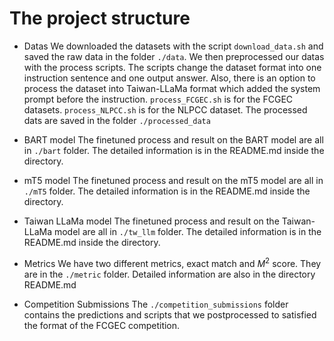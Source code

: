 # The project structure

- Datas
We downloaded the datasets with the script `download_data.sh` and saved the raw data in the folder `./data`.
We then preprocessed our datas with the process scripts. The scripts change the dataset format into one instruction sentence and one output answer. Also, there is an option to process the dataset into Taiwan-LLaMa format which added the system prompt before the instruction. `process_FCGEC.sh` is for the FCGEC datasets. `process_NLPCC.sh` is for the NLPCC dataset. The processed dats are saved in the folder `./processed_data`

- BART model
The finetuned process and result on the BART model are all in `./bart` folder. The detailed information is in the README.md inside the directory.

- mT5 model
The finetuned process and result on the mT5 model are all in `./mT5` folder. The detailed information is in the README.md inside the directory.

- Taiwan LLaMa model
The finetuned process and result on the Taiwan-LLaMa model are all in `./tw_llm` folder. The detailed information is in the README.md inside the directory.

- Metrics
We have two different metrics, exact match and $M^2$ score. They are in the `./metric` folder. Detailed information are also in the directory README.md

- Competition Submissions
The `./competition_submissions` folder contains the predictions and scripts that we postprocessed to satisfied the format of the FCGEC competition.